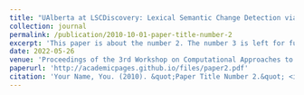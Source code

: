 ```yaml
---
title: "UAlberta at LSCDiscovery: Lexical Semantic Change Detection via Word Sense Disambiguation"
collection: journal
permalink: /publication/2010-10-01-paper-title-number-2
excerpt: 'This paper is about the number 2. The number 3 is left for future work.'
date: 2022-05-26
venue: 'Proceedings of the 3rd Workshop on Computational Approaches to Historical Language Change'
paperurl: 'http://academicpages.github.io/files/paper2.pdf'
citation: 'Your Name, You. (2010). &quot;Paper Title Number 2.&quot; <i>Journal 1</i>. 1(2).'
---
```


